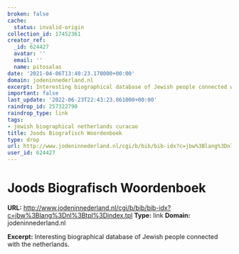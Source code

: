 ```yaml
---
broken: false
cache:
  status: invalid-origin
collection_id: 17452361
creator_ref:
  _id: 624427
  avatar: ''
  email: ''
  name: pitosalas
date: '2021-04-06T13:40:23.170000+00:00'
domain: jodeninnederland.nl
excerpt: Interesting biographical database of Jewish people connected with the netherlands.
important: false
last_update: '2022-06-23T22:43:23.861000+00:00'
raindrop_id: 257322790
raindrop_type: link
tags:
- jewish biographical netherlands curacao
title: Joods Biografisch Woordenboek
type: drop
url: http://www.jodeninnederland.nl/cgi/b/bib/bib-idx?c=jbw%3Blang%3Dnl%3Btpl%3Dindex.tpl
user_id: 624427
---
```


# Joods Biografisch Woordenboek

**URL:** http://www.jodeninnederland.nl/cgi/b/bib/bib-idx?c=jbw%3Blang%3Dnl%3Btpl%3Dindex.tpl
**Type:** link
**Domain:** jodeninnederland.nl

**Excerpt:** Interesting biographical database of Jewish people connected with the netherlands.
